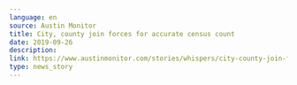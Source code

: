 ```yaml
---
language: en
source: Austin Monitor
title: City, county join forces for accurate census count
date: 2019-09-26
description:
link: https://www.austinmonitor.com/stories/whispers/city-county-join-forces-for-accurate-census-count/
type: news_story
---
```


